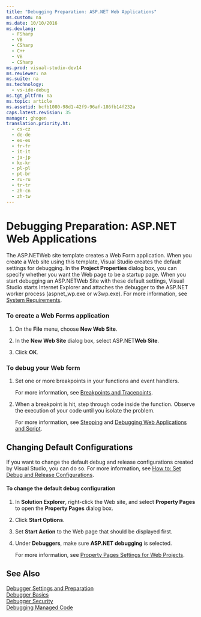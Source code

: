 ```yaml
---
title: "Debugging Preparation: ASP.NET Web Applications"
ms.custom: na
ms.date: 10/10/2016
ms.devlang: 
  - FSharp
  - VB
  - CSharp
  - C++
  - VB
  - CSharp
ms.prod: visual-studio-dev14
ms.reviewer: na
ms.suite: na
ms.technology: 
  - vs-ide-debug
ms.tgt_pltfrm: na
ms.topic: article
ms.assetid: bcfb1080-98d1-42f9-96af-186fb14f232a
caps.latest.revision: 35
manager: ghogen
translation.priority.ht: 
  - cs-cz
  - de-de
  - es-es
  - fr-fr
  - it-it
  - ja-jp
  - ko-kr
  - pl-pl
  - pt-br
  - ru-ru
  - tr-tr
  - zh-cn
  - zh-tw
---
```

# Debugging Preparation: ASP.NET Web Applications
The ASP.NETWeb site template creates a Web Form application. When you create a Web site using this template, Visual Studio creates the default settings for debugging. In the **Project Properties** dialog box, you can specify whether you want the Web page to be a startup page. When you start debugging an ASP.NETWeb Site with these default settings, Visual Studio starts Internet Explorer and attaches the debugger to the ASP.NET worker process (aspnet_wp.exe or w3wp.exe). For more information, see [System Requirements](../VS_debugger/ASP.NET-Debugging--System-Requirements.md).  
  
### To create a Web Forms application  
  
1.  On the **File** menu, choose **New Web Site**.  
  
2.  In the **New Web Site** dialog box, select ASP.NET**Web Site**.  
  
3.  Click **OK**.  
  
### To debug your Web form  
  
1.  Set one or more breakpoints in your functions and event handlers.  
  
     For more information, see [Breakpoints and Tracepoints](assetId:///fe4eedc1-71aa-4928-962f-0912c334d583).  
  
2.  When a breakpoint is hit, step through code inside the function. Observe the execution of your code until you isolate the problem.  
  
     For more information, see [Stepping](assetId:///8791dac9-64d1-4bb9-b59e-8d59af1833f9) and [Debugging Web Applications and Script](../VS_debugger/Debugging-Web-Applications-and-Script.md).  
  
## Changing Default Configurations  
 If you want to change the default debug and release configurations created by Visual Studio, you can do so. For more information, see [How to: Set Debug and Release Configurations](../VS_debugger/How-to--Set-Debug-and-Release-Configurations.md).  
  
#### To change the default debug configuration  
  
1.  In **Solution Explorer**, right-click the Web site, and select **Property Pages** to open the **Property Pages** dialog box.  
  
2.  Click **Start Options**.  
  
3.  Set **Start Action** to the Web page that should be displayed first.  
  
4.  Under **Debuggers**, make sure **ASP.NET debugging** is selected.  
  
     For more information, see [Property Pages Settings for Web Projects](../VS_debugger/Property-Pages-Settings-for-Web-Projects.md).  
  
## See Also  
 [Debugger Settings and Preparation](../VS_debugger/Debugger-Settings-and-Preparation.md)   
 [Debugger Basics](../VS_debugger/Debugger-Basics.md)   
 [Debugger Security](../VS_debugger/Debugger-Security.md)   
 [Debugging Managed Code](../VS_debugger/Debugging-Managed-Code.md)